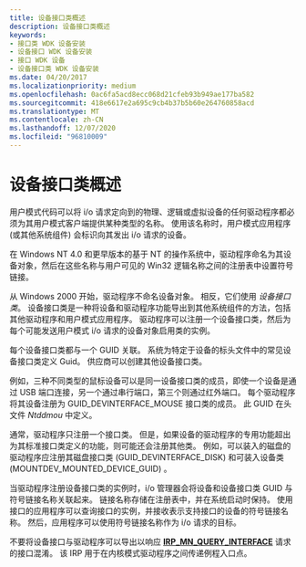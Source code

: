 ```yaml
---
title: 设备接口类概述
description: 设备接口类概述
keywords:
- 接口类 WDK 设备安装
- 设备接口 WDK 设备安装
- 接口 WDK 设备
- 设备接口类 WDK 设备安装
ms.date: 04/20/2017
ms.localizationpriority: medium
ms.openlocfilehash: 0ac6fa5acd8ecc068d21cfeb93b949ae177ba582
ms.sourcegitcommit: 418e6617e2a695c9cb4b37b5b60e264760858acd
ms.translationtype: MT
ms.contentlocale: zh-CN
ms.lasthandoff: 12/07/2020
ms.locfileid: "96810009"
---
```

# <a name="overview-of-device-interface-classes"></a>设备接口类概述





用户模式代码可以将 i/o 请求定向到的物理、逻辑或虚拟设备的任何驱动程序都必须为其用户模式客户端提供某种类型的名称。 使用该名称时，用户模式应用程序 (或其他系统组件) 会标识向其发出 i/o 请求的设备。

在 Windows NT 4.0 和更早版本的基于 NT 的操作系统中，驱动程序命名为其设备对象，然后在这些名称与用户可见的 Win32 逻辑名称之间的注册表中设置符号链接。

从 Windows 2000 开始，驱动程序不命名设备对象。 相反，它们使用 *设备接口类*。 设备接口类是一种将设备和驱动程序功能导出到其他系统组件的方法，包括其他驱动程序和用户模式应用程序。 驱动程序可以注册一个设备接口类，然后为每个可能发送用户模式 i/o 请求的设备对象启用类的实例。

每个设备接口类都与一个 GUID 关联。 系统为特定于设备的标头文件中的常见设备接口类定义 Guid。 供应商可以创建其他设备接口类。

例如，三种不同类型的鼠标设备可以是同一设备接口类的成员，即使一个设备是通过 USB 端口连接，另一个通过串行端口，第三个则通过红外端口。 每个驱动程序将其设备注册为 GUID_DEVINTERFACE_MOUSE 接口类的成员。 此 GUID 在头文件 *Ntddmou* 中定义。

通常，驱动程序只注册一个接口类。 但是，如果设备的驱动程序的专用功能超出为其标准接口类定义的功能，则可能还会注册其他类。 例如，可以装入的磁盘的驱动程序应注册其磁盘接口类 (GUID_DEVINTERFACE_DISK) 和可装入设备类 (MOUNTDEV_MOUNTED_DEVICE_GUID) 。

当驱动程序注册设备接口类的实例时，i/o 管理器会将设备和设备接口类 GUID 与符号链接名称关联起来。 链接名称存储在注册表中，并在系统启动时保持。 使用接口的应用程序可以查询接口的实例，并接收表示支持接口的设备的符号链接名称。 然后，应用程序可以使用符号链接名称作为 i/o 请求的目标。

不要将设备接口与驱动程序可以导出以响应 [**IRP_MN_QUERY_INTERFACE**](../kernel/irp-mn-query-interface.md) 请求的接口混淆。 该 IRP 用于在内核模式驱动程序之间传递例程入口点。

 


